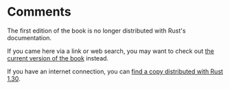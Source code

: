 # Comments

The first edition of the book is no longer distributed with Rust's documentation.

If you came here via a link or web search, you may want to check out [the current version of the book](../ch03-04-comments.html) instead.

If you have an internet connection, you can [find a copy distributed with Rust 1.30](https://doc.rust-lang.org/1.30.0/book/first-edition/comments.html).
